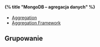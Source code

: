 #### {% title "MongoDB – agregacja danych" %}

* [Aggregation](http://www.mongodb.org/display/DOCS/Aggregation)
* [Aggregation Framework](http://www.mongodb.org/display/DOCS/Aggregation+Framework)

## Grupowanie
